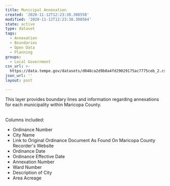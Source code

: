 ```yaml
---
title: Municipal Annexation
created: '2020-11-12T12:23:38.308558'
modified: '2020-11-12T12:23:38.308564'
state: active
type: dataset
tags:
  - Annexation
  - Boundaries
  - Open Data
  - Planning
groups:
  - Local Government
csv_url: >-
  https://data.tempe.gov/datasets/d048ca2d9b0a4fd29029175ac7775ceb_2.csv?outSR=%7B%22latestWkid%22%3A2223%2C%22wkid%22%3A2223%7D
json_url: ''
layout: post

---
```

This layer provides boundary lines and information regarding annexations for each municipality within Maricopa County. <div><br /></div><div>Columns included: </div><div><ul><li>Ordinance Number</li><li>City Name</li><li>Link to Original Ordinance Document As Found On Maricopa County Recorder's Website</li><li>Ordinance Date</li><li>Ordinance Effective Date</li><li>Annexation Number</li><li>Ward Number</li><li>Description of City</li><li>Area Acreage</li></ul></div>

